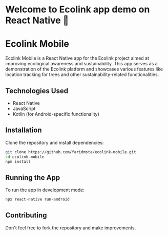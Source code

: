 # Welcome to Ecolink app demo on React Native 👋


# Ecolink Mobile

Ecolink Mobile is a React Native app for the Ecolink project aimed at improving ecological awareness and sustainability. This app serves as a demonstration of the Ecolink platform and showcases various features like location tracking for trees and other sustainability-related functionalities.

## Technologies Used
- React Native
- JavaScript
- Kotlin (for Android-specific functionality)

## Installation

Clone the repository and install dependencies:

```bash
git clone https://github.com/faridmsta/ecolink-mobile.git
cd ecolink-mobile
npm install
```

## Running the App

To run the app in development mode:

```bash
npx react-native run-android
```

## Contributing

Don't feel free to fork the repository and make improvements.

